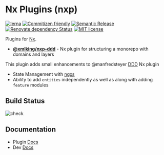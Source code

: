 # Nx Plugins (nxp)

[![lerna](https://img.shields.io/badge/maintained%20with-lerna-cc00ff.svg)](https://lerna.js.org/)
[![Commitizen friendly](https://img.shields.io/badge/commitizen-friendly-brightgreen.svg)](http://commitizen.github.io/cz-cli/)
[![Semantic Release](https://img.shields.io/badge/%20%20%F0%9F%93%A6%F0%9F%9A%80-semantic--release-e10079.svg)](https://github.com/semantic-release/semantic-release)
[![Renovate dependency Status](https://img.shields.io/badge/renovate-enabled-brightgreen.svg)](https://renovatebot.com/)
[![MIT license](https://img.shields.io/badge/license-MIT-brightgreen.svg)](https://opensource.org/licenses/MIT)

Plugins for [Nx](https://nx.dev).

- [**@xmlking/nxp-ddd**](libs/ddd/) - Nx plugin for structuring a monorepo with domains and layers

This plugin adds small enhancements to @manfredsteyer [DDD](https://github.com/angular-architects/nx-ddd-plugin) Nx plugin

- State Management with [ngxs](https://www.ngxs.io/)
- Ability to add `entities` independently as well as along with adding `feature` modules

## Build Status

![check](https://github.com/xmlking/nxp/workflows/check/badge.svg)

## Documentation

- Plugin [Docs](libs/ddd/)
- Dev [Docs](DEVELOPMENT.md)
